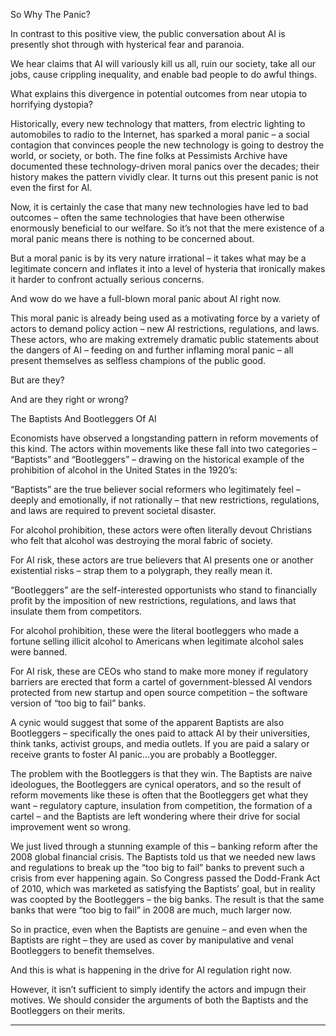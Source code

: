 So Why The Panic?

In contrast to this positive view, the public conversation about AI is presently shot through with hysterical fear and paranoia.

We hear claims that AI will variously kill us all, ruin our society, take all our jobs, cause crippling inequality, and enable bad people to do awful things.

What explains this divergence in potential outcomes from near utopia to horrifying dystopia?

Historically, every new technology that matters, from electric lighting to automobiles to radio to the Internet, has sparked a moral panic – a social contagion that convinces people the new technology is going to destroy the world, or society, or both. The fine folks at Pessimists Archive have documented these technology-driven moral panics over the decades; their history makes the pattern vividly clear. It turns out this present panic is not even the first for AI.

Now, it is certainly the case that many new technologies have led to bad outcomes – often the same technologies that have been otherwise enormously beneficial to our welfare. So it’s not that the mere existence of a moral panic means there is nothing to be concerned about.

But a moral panic is by its very nature irrational – it takes what may be a legitimate concern and inflates it into a level of hysteria that ironically makes it harder to confront actually serious concerns.

And wow do we have a full-blown moral panic about AI right now.

This moral panic is already being used as a motivating force by a variety of actors to demand policy action – new AI restrictions, regulations, and laws. These actors, who are making extremely dramatic public statements about the dangers of AI – feeding on and further inflaming moral panic – all present themselves as selfless champions of the public good.

But are they?

And are they right or wrong?

The Baptists And Bootleggers Of AI

Economists have observed a longstanding pattern in reform movements of this kind. The actors within movements like these fall into two categories – “Baptists” and “Bootleggers” – drawing on the historical example of the prohibition of alcohol in the United States in the 1920’s:

“Baptists” are the true believer social reformers who legitimately feel – deeply and emotionally, if not rationally – that new restrictions, regulations, and laws are required to prevent societal disaster.

For alcohol prohibition, these actors were often literally devout Christians who felt that alcohol was destroying the moral fabric of society.

For AI risk, these actors are true believers that AI presents one or another existential risks – strap them to a polygraph, they really mean it.

“Bootleggers” are the self-interested opportunists who stand to financially profit by the imposition of new restrictions, regulations, and laws that insulate them from competitors.

For alcohol prohibition, these were the literal bootleggers who made a fortune selling illicit alcohol to Americans when legitimate alcohol sales were banned.

For AI risk, these are CEOs who stand to make more money if regulatory barriers are erected that form a cartel of government-blessed AI vendors protected from new startup and open source competition – the software version of “too big to fail” banks.

A cynic would suggest that some of the apparent Baptists are also Bootleggers – specifically the ones paid to attack AI by their universities, think tanks, activist groups, and media outlets. If you are paid a salary or receive grants to foster AI panic…you are probably a Bootlegger.

The problem with the Bootleggers is that they win. The Baptists are naive ideologues, the Bootleggers are cynical operators, and so the result of reform movements like these is often that the Bootleggers get what they want – regulatory capture, insulation from competition, the formation of a cartel – and the Baptists are left wondering where their drive for social improvement went so wrong.

We just lived through a stunning example of this – banking reform after the 2008 global financial crisis. The Baptists told us that we needed new laws and regulations to break up the “too big to fail” banks to prevent such a crisis from ever happening again. So Congress passed the Dodd-Frank Act of 2010, which was marketed as satisfying the Baptists’ goal, but in reality was coopted by the Bootleggers – the big banks. The result is that the same banks that were “too big to fail” in 2008 are much, much larger now.

So in practice, even when the Baptists are genuine – and even when the Baptists are right – they are used as cover by manipulative and venal Bootleggers to benefit themselves.

And this is what is happening in the drive for AI regulation right now.

However, it isn’t sufficient to simply identify the actors and impugn their motives. We should consider the arguments of both the Baptists and the Bootleggers on their merits.

---

